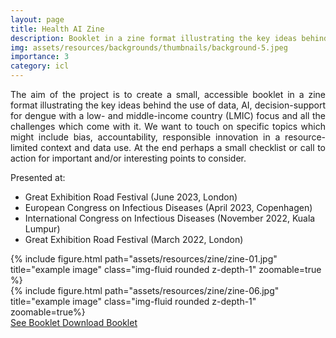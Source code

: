 ```yaml
---
layout: page
title: Health AI Zine
description: Booklet in a zine format illustrating the key ideas behind the use of data and AI for decision-support in health-care.
img: assets/resources/backgrounds/thumbnails/background-5.jpeg
importance: 3
category: icl
---
```


<p align="justify">
    The aim of the project is to create a small, accessible booklet in a zine format 
    illustrating the key ideas behind the use of data, AI, decision-support for dengue 
    with a low- and middle-income country (LMIC) focus and all the challenges which come 
    with it. We want to touch on specific topics which might include bias, accountability, 
    responsible innovation in a resource-limited context and data use. At the end perhaps 
    a small checklist or call to action for important and/or interesting points to consider.
</p>

Presented at:
<ul>
    <li>Great Exhibition Road Festival (June 2023, London)</li>
    <li>European Congress on Infectious Diseases (April 2023, Copenhagen)</li>
    <li>International Congress on Infectious Diseases (November 2022, Kuala Lumpur)</li>
    <li>Great Exhibition Road Festival (March 2022, London)</li>
</ul>

<div class="row justify-content-sm-center">
    <div class="col-sm-6 mt-3 mt-md-0">
        {% include figure.html path="assets/resources/zine/zine-01.jpg" title="example image" class="img-fluid rounded z-depth-1" zoomable=true %}
    </div>
    <div class="col-sm-6 mt-3 mt-md-0">
        {% include figure.html path="assets/resources/zine/zine-06.jpg" title="example image" class="img-fluid rounded z-depth-1" zoomable=true%}
    </div>
</div>

<div class="row">
    <a href="https://bahp.github.io/flipbooks/bookshelves/bs1/index.html" class="btn">
        See Booklet
    </a>
    <a href="https://github.com/bahp/flipbooks/blob/main/aihealth/zine/zine.pdf" class="btn">
        Download Booklet
    </a>
</div>